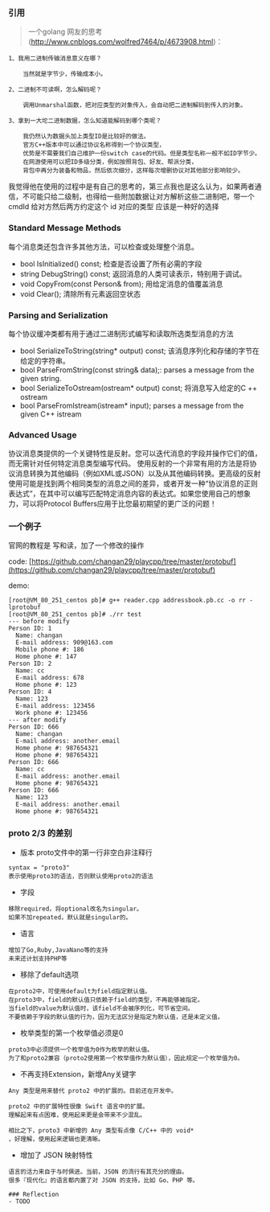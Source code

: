 ### 引用
> 一个golang 网友的思考(http://www.cnblogs.com/wolfred7464/p/4673908.html)：

    1、我用二进制传输消息意义在哪？
    
        当然就是字节少，传输成本小。
    
    2、二进制不可读啊，怎么解码呢？
    
        调用Unmarshal函数，把对应类型的对象传入，会自动把二进制解码到传入的对象。
    
    3、拿到一大坨二进制数据，怎么知道能解码到哪个类呢？
    
        我仍然认为数据头加上类型ID是比较好的做法。
        官方C++版本中可以通过协议名称得到一个协议类型，
        优势是不需要我们自己维护一份switch case的代码。但是类型名称一般不如ID字节少。
        在网游使用可以把ID多级分类，例如按照背包、好友、帮派分类，
        背包中再分为装备和物品，然后依次细分，这样每次增删协议对其他部分影响较少。

我觉得他在使用的过程中是有自己的思考的，第三点我也是这么认为，如果两者通信，不可能只给二级制，也得给一些附加数据让对方解析这些二进制吧，带一个cmdId 给对方然后两方约定这个 id 对应的类型 应该是一种好的选择

### Standard Message Methods
每个消息类还包含许多其他方法，可以检查或处理整个消息。

- bool IsInitialized() const;           检查是否设置了所有必需的字段
- string DebugString() const;           返回消息的人类可读表示，特别用于调试。
- void CopyFrom(const Person& from);    用给定消息的值覆盖消息
- void Clear();                         清除所有元素返回空状态


### Parsing and Serialization

每个协议缓冲类都有用于通过二进制形式编写和读取所选类型消息的方法

- bool SerializeToString(string* output) const; 该消息序列化和存储的字节在给定的字符串。
- bool ParseFromString(const string& data);: parses a message from the given string.
- bool SerializeToOstream(ostream* output) const;   将消息写入给定的C ++ ostream
- bool ParseFromIstream(istream* input); parses a message from the given C++ istream

### Advanced Usage
协议消息类提供的一个关键特性是反射。您可以迭代消息的字段并操作它们的值，而无需针对任何特定消息类型编写代码。
使用反射的一个非常有用的方法是将协议消息转换为其他编码（例如XML或JSON）以及从其他编码转换。更高级的反射使用可能是找到两个相同类型的消息之间的差异，或者开发一种“协议消息的正则表达式”，在其中可以编写匹配特定消息内容的表达式。如果您使用自己的想象力，可以将Protocol Buffers应用于比您最初期望的更广泛的问题！

### 一个例子
官网的教程是 写和读，加了一个修改的操作

code: [https://github.com/changan29/playcpp/tree/master/protobuf](https://github.com/changan29/playcpp/tree/master/protobuf)

demo: 
```
[root@VM_80_251_centos pb]# g++ reader.cpp addressbook.pb.cc -o rr -lprotobuf
[root@VM_80_251_centos pb]# ./rr test
--- before modify
Person ID: 1
  Name: changan
  E-mail address: 909@163.com
  Mobile phone #: 186
  Home phone #: 147
Person ID: 2
  Name: cc
  E-mail address: 678
  Home phone #: 123
Person ID: 4
  Name: 123
  E-mail address: 123456
  Work phone #: 123456
--- after modify
Person ID: 666
  Name: changan
  E-mail address: another.email
  Home phone #: 987654321
  Home phone #: 987654321
Person ID: 666
  Name: cc
  E-mail address: another.email
  Home phone #: 987654321
Person ID: 666
  Name: 123
  E-mail address: another.email
  Home phone #: 987654321
```

### proto 2/3 的差别

- 版本
proto文件中的第一行非空白非注释行

```
syntax = "proto3"
表示使用proto3的语法，否则默认使用proto2的语法
```
- 字段

```
移除required，将optional改名为singular。
如果不加repeated，默认就是singular的。
```
- 语言

```
增加了Go,Ruby,JavaNano等的支持
未来还计划支持PHP等
```
- 移除了default选项

```
在proto2中，可使用default为field指定默认值。
在proto3中，field的默认值只依赖于field的类型，不再能够被指定。
当field的value为默认值时，该field不会被序列化，可节省空间。
不要依赖于字段的默认值的行为，因为无法区分是指定为默认值，还是未定义值。
```
- 枚举类型的第一个枚举值必须是0

```
proto3中必须提供一个枚举值为0作为枚举的默认值。
为了和proto2兼容（proto2使用第一个枚举值作为默认值），因此规定一个枚举值为0。
```

- 不再支持Extension，新增Any关键字

```
Any 类型是用来替代 proto2 中的扩展的。目前还在开发中。

proto2 中的扩展特性很像 Swift 语言中的扩展。
理解起来有点困难，使用起来更是会带来不少混乱。

相比之下，proto3 中新增的 Any 类型有点像 C/C++ 中的 void*
，好理解，使用起来逻辑也更清晰。
```

- 增加了 JSON 映射特性

```
语言的活力来自于与时俱进。当前，JSON 的流行有其充分的理由。
很多『现代化』的语言都内置了对 JSON 的支持，比如 Go、PHP 等。

### Reflection
- TODO
